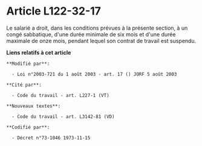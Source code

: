 # Article L122-32-17

Le salarié a droit, dans les conditions prévues à la présente section, à un congé sabbatique, d'une durée minimale de six
mois et d'une durée maximale de onze mois, pendant lequel son contrat de travail est suspendu.

**Liens relatifs à cet article**

	**Modifié par**:

	  - Loi n°2003-721 du 1 août 2003 - art. 17 () JORF 5 août 2003

	**Cité par**:

	  - Code du travail - art. L227-1 (VT)

	**Nouveaux textes**:

	  - Code du travail - art. L3142-81 (VD)

	**Codifié par**:

	  - Décret n°73-1046 1973-11-15
